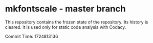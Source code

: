 # mkfontscale - master branch

This repository contains the frozen state of the repository.
Its history is cleared. It is used only for static code
analysis with Codacy.

Commit Time: 1724813136